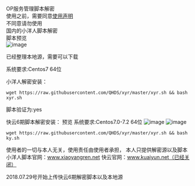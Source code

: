 OP服务管理脚本解密<br>
使用之前，需要同意[使用声明](https://github.com/QHDS/xyr/blob/master/xyr/%E5%85%8D%E8%B4%A3%E5%A3%B0%E6%98%8E.md) <br>
不同意请勿使用<br>
国内的小洋人脚本解密<br>
脚本预览<br>
![image](https://github.com/QHDS/xyr/blob/master/images/1.png)

已经整理本地源，需要可以下载

系统要求:Centos7 64位

小洋人解密安装：

`wget https://raw.githubusercontent.com/QHDS/xyr/master/xyr.sh && bash xyr.sh`

脚本验证为:yes

快云6期脚本解密安装：
预览
系统要求:Centos7.0-7.2 64位
![image](https://github.com/QHDS/xyr/blob/master/images/ky.png)
![image](https://github.com/QHDS/xyr/blob/master/images/ky2.png)

`wget https://raw.githubusercontent.com/QHDS/xyr/master/xyr.sh && bash ky.sh`



使用者的一切与本人无关，使用责任由使用者承担，
本人只提供解密源以及脚本
小洋人脚本官网：www.xiaoyangren.net
快云官网：www.kuaiyun.net（已经关闭）


2018.07.29号开始上传快云6期解密脚本以及本地源

